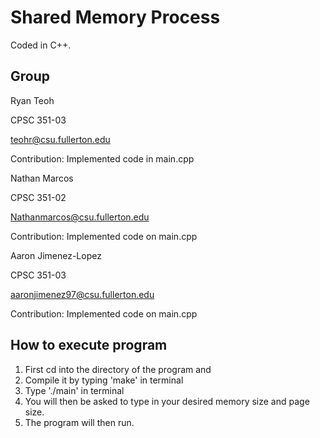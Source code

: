# Shared Memory Process

Coded in C++.

## Group

Ryan Teoh

CPSC 351-03

teohr@csu.fullerton.edu

Contribution: Implemented code in main.cpp



Nathan Marcos

CPSC 351-02

Nathanmarcos@csu.fullerton.edu

Contribution: Implemented code on main.cpp


Aaron Jimenez-Lopez

CPSC 351-03

aaronjimenez97@csu.fullerton.edu

Contribution: Implemented code on main.cpp

## How to execute program

1. First cd into the directory of the program and 
2. Compile it by typing 'make' in terminal
3. Type './main' in terminal
4. You will then be asked to type in your desired memory size and page size. 
5. The program will then run.


